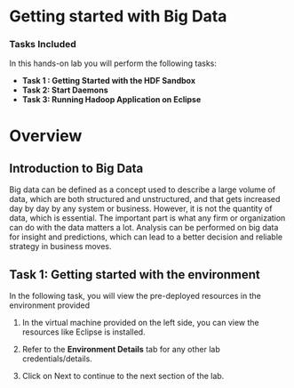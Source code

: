 # Getting started with Big Data

### Tasks Included

In this hands-on lab you will perform the following tasks:

- **Task 1 : Getting Started with the HDF Sandbox**
- **Task 2: Start Daemons**
- **Task 3: Running Hadoop Application on Eclipse**

# Overview

## Introduction to Big Data

Big data can be defined as a concept used to describe a large volume of data, which are both structured and unstructured, and that gets increased day by day by any system or business. However, it is not the quantity of data, which is essential. The important part is what any firm or organization can do with the data matters a lot. Analysis can be performed on big data for insight and predictions, which can lead to a better decision and reliable strategy in business moves.

## Task 1: Getting started with the environment

In the following task, you will view the pre-deployed resources in the environment provided

1. In the virtual machine provided on the left side, you can view the resources like Eclipse is installed.

1. Refer to the **Environment Details** tab for any other lab credentials/details.

1. Click on Next to continue to the next section of the lab.
